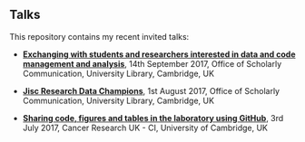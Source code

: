 ## Talks

This repository contains my recent invited talks:

- [**Exchanging with students and researchers interested in data and code management and analysis**]( 	20170914_CambridgeResearchDataChampionsForum), 14th September 2017, Office of Scholarly Communication, University Library, Cambridge, UK

- [**Jisc Research Data Champions**](20170801_JiscResearchDataChampions), 1st August 2017, Office of Scholarly Communication, University Library, Cambridge, UK

- [**Sharing code, figures and tables in the laboratory using GitHub**](20170703_GitHubintheLab_CRUK-CI), 3rd July 2017, Cancer Research UK - CI, University of Cambridge, UK
